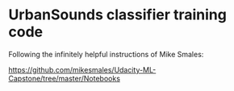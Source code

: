 # UrbanSounds classifier training code

Following the infinitely helpful instructions of Mike Smales:

https://github.com/mikesmales/Udacity-ML-Capstone/tree/master/Notebooks   
